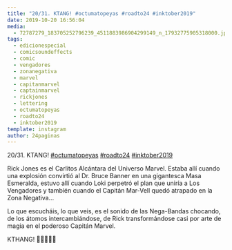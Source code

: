 ```yaml
---
title: "20/31. KTANG! #octumatopeyas #roadto24 #inktober2019"
date: 2019-10-20 16:56:04
media: 
  - 72787279_183705252796239_4511883986904299149_n_17932775905318000.jpg
tags: 
  - edicionespecial
  - comicsoundeffects
  - comic
  - vengadores
  - zonanegativa
  - marvel
  - capitanmarvel
  - captainmarvel
  - rickjones
  - lettering
  - octumatopeyas
  - roadto24
  - inktober2019
template: instagram
author: 24paginas
---
```


20/31. KTANG! [#octumatopeyas](/tags/octumatopeyas) [#roadto24](/tags/roadto24) [#inktober2019](/tags/inktober2019)


Rick Jones es el Carlitos Alcántara del Universo Marvel. Estaba allí cuando una explosión convirtió al Dr. Bruce Banner en una gigantesca Masa Esmeralda, estuvo allí cuando Loki perpetró el plan que uniría a Los Vengadores y también cuando el Capitán Mar-Vell quedó atrapado en la Zona Negativa...


Lo que escucháis, lo que veis, es el sonido de las Nega-Bandas chocando, de los átomos intercambiándose, de Rick transformándose casi por arte de magia en el poderoso Capitán Marvel.


KTHANG!
🤜🏼💥🤛🏼







